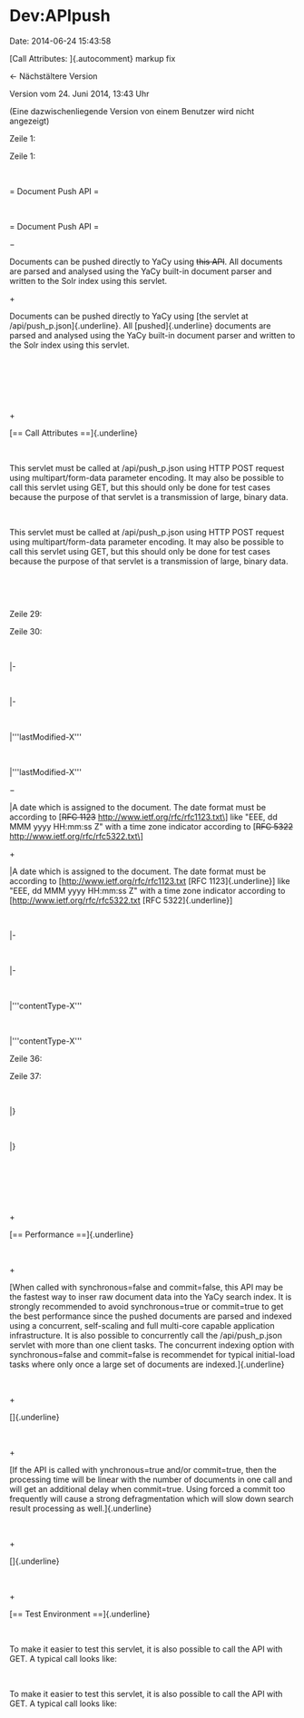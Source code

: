 Dev:APIpush
===========

Date: 2014-06-24 15:43:58

[Call Attributes: ]{.autocomment} markup fix

← Nächstältere Version

Version vom 24. Juni 2014, 13:43 Uhr

(Eine dazwischenliegende Version von einem Benutzer wird nicht
angezeigt)

Zeile 1:

Zeile 1:

 

<div>

= Document Push API =

</div>

 

<div>

= Document Push API =

</div>

−

<div>

Documents can be pushed directly to YaCy using ~~this API~~. All
documents are parsed and analysed using the YaCy built-in document
parser and written to the Solr index using this servlet.

</div>

\+

<div>

Documents can be pushed directly to YaCy using [the servlet at
/api/push\_p.json]{.underline}. All [pushed]{.underline} documents are
parsed and analysed using the YaCy built-in document parser and written
to the Solr index using this servlet.

</div>

 

 

 

\+

<div>

[== Call Attributes ==]{.underline}

</div>

 

<div>

This servlet must be called at /api/push\_p.json using HTTP POST request
using multipart/form-data parameter encoding. It may also be possible to
call this servlet using GET, but this should only be done for test cases
because the purpose of that servlet is a transmission of large, binary
data.

</div>

 

<div>

This servlet must be called at /api/push\_p.json using HTTP POST request
using multipart/form-data parameter encoding. It may also be possible to
call this servlet using GET, but this should only be done for test cases
because the purpose of that servlet is a transmission of large, binary
data.

</div>

 

 

Zeile 29:

Zeile 30:

 

<div>

\|-

</div>

 

<div>

\|-

</div>

 

<div>

\|\'\'\'lastModified-X\'\'\'

</div>

 

<div>

\|\'\'\'lastModified-X\'\'\'

</div>

−

<div>

\|A date which is assigned to the document. The date format must be
according to \[~~RFC 1123~~ http://www.ietf.org/rfc/rfc1123.txt\] like
\"EEE, dd MMM yyyy HH:mm:ss Z" with a time zone indicator according to
\[~~RFC 5322~~ http://www.ietf.org/rfc/rfc5322.txt\]

</div>

\+

<div>

\|A date which is assigned to the document. The date format must be
according to \[http://www.ietf.org/rfc/rfc1123.txt [RFC
1123]{.underline}\] like \"EEE, dd MMM yyyy HH:mm:ss Z" with a time zone
indicator according to \[http://www.ietf.org/rfc/rfc5322.txt [RFC
5322]{.underline}\]

</div>

 

<div>

\|-

</div>

 

<div>

\|-

</div>

 

<div>

\|\'\'\'contentType-X\'\'\'

</div>

 

<div>

\|\'\'\'contentType-X\'\'\'

</div>

Zeile 36:

Zeile 37:

 

<div>

\|}

</div>

 

<div>

\|}

</div>

 

 

 

\+

<div>

[== Performance ==]{.underline}

</div>

 

\+

<div>

[When called with synchronous=false and commit=false, this API may be
the fastest way to inser raw document data into the YaCy search index.
It is strongly recommended to avoid synchronous=true or commit=true to
get the best performance since the pushed documents are parsed and
indexed using a concurrent, self-scaling and full multi-core capable
application infrastructure. It is also possible to concurrently call the
/api/push\_p.json servlet with more than one client tasks. The
concurrent indexing option with synchronous=false and commit=false is
recommendet for typical initial-load tasks where only once a large set
of documents are indexed.]{.underline}

</div>

 

\+

<div>

[]{.underline}

</div>

 

\+

<div>

[If the API is called with ynchronous=true and/or commit=true, then the
processing time will be linear with the number of documents in one call
and will get an additional delay when commit=true. Using forced a commit
too frequently will cause a strong defragmentation which will slow down
search result processing as well.]{.underline}

</div>

 

\+

<div>

[]{.underline}

</div>

 

\+

<div>

[== Test Environment ==]{.underline}

</div>

 

<div>

To make it easier to test this servlet, it is also possible to call the
API with GET. A typical call looks like:

</div>

 

<div>

To make it easier to test this servlet, it is also possible to call the
API with GET. A typical call looks like:

</div>

 

 
